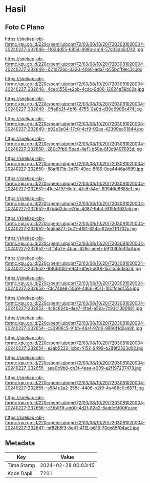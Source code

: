 # Hasil

## Foto C Plano

https://sirekap-obj-formc.kpu.go.id/220c/pemilu/pdpr/72/03/08/10/20/7203081020004-20240227-232646--11634d55-6854-498b-aa14-57c03da5d742.jpg

https://sirekap-obj-formc.kpu.go.id/220c/pemilu/pdpr/72/03/08/10/20/7203081020004-20240227-232648--021d726c-3320-40b0-ada7-b55bcff9ec3c.jpg

https://sirekap-obj-formc.kpu.go.id/220c/pemilu/pdpr/72/03/08/10/20/7203081020004-20240227-232648--4ceb1556-e2bb-4cdc-9d80-12624a58b62a.jpg

https://sirekap-obj-formc.kpu.go.id/220c/pemilu/pdpr/72/03/08/10/20/7203081020004-20240227-232649--0ffa8b2f-4bf6-4755-9a0d-d30c6906c474.jpg

https://sirekap-obj-formc.kpu.go.id/220c/pemilu/pdpr/72/03/08/10/20/7203081020004-20240227-232649--b92e3e04-17c0-4cf9-92ea-42309ec01844.jpg

https://sirekap-obj-formc.kpu.go.id/220c/pemilu/pdpr/72/03/08/10/20/7203081020004-20240227-232650--280c7fb6-5bad-4ef1-b50e-8f3c9497093d.jpg

https://sirekap-obj-formc.kpu.go.id/220c/pemilu/pdpr/72/03/08/10/20/7203081020004-20240227-232650--88af871b-3d70-40cc-8f89-0ca4446a4599.jpg

https://sirekap-obj-formc.kpu.go.id/220c/pemilu/pdpr/72/03/08/10/20/7203081020004-20240227-232651--41ce4197-6cfe-47c8-84ef-89946d6685e1.jpg

https://sirekap-obj-formc.kpu.go.id/220c/pemilu/pdpr/72/03/08/10/20/7203081020004-20240227-232651--87b4d2dc-e70d-4087-94cf-8f15fe1931e5.jpg

https://sirekap-obj-formc.kpu.go.id/220c/pemilu/pdpr/72/03/08/10/20/7203081020004-20240227-232651--fea5a877-2c21-4f61-824a-92de71ff732c.jpg

https://sirekap-obj-formc.kpu.go.id/220c/pemilu/pdpr/72/03/08/10/20/7203081020004-20240227-232652--cff14b2e-4bac-426c-aeeb-b9133b55f0a8.jpg

https://sirekap-obj-formc.kpu.go.id/220c/pemilu/pdpr/72/03/08/10/20/7203081020004-20240227-232652--1b846100-e940-4fed-a6f8-1551b55d352d.jpg

https://sirekap-obj-formc.kpu.go.id/220c/pemilu/pdpr/72/03/08/10/20/7203081020004-20240227-232653--7dc74be8-5069-4d66-9511-10c1fcad155a.jpg

https://sirekap-obj-formc.kpu.go.id/220c/pemilu/pdpr/72/03/08/10/20/7203081020004-20240227-232653--4c8c624b-dae7-4fa4-a56a-7c93c1360891.jpg

https://sirekap-obj-formc.kpu.go.id/220c/pemilu/pdpr/72/03/08/10/20/7203081020004-20240227-232654--c33906c5-91bb-46af-97d6-9860f1d2ea9b.jpg

https://sirekap-obj-formc.kpu.go.id/220c/pemilu/pdpr/72/03/08/10/20/7203081020004-20240227-232654--e2ab5222-1cbc-4152-9499-b289f2323d02.jpg

https://sirekap-obj-formc.kpu.go.id/220c/pemilu/pdpr/72/03/08/10/20/7203081020004-20240227-232655--aea0b9b8-cb3f-4eae-a009-a2f197237478.jpg

https://sirekap-obj-formc.kpu.go.id/220c/pemilu/pdpr/72/03/08/10/20/7203081020004-20240227-232655--a584c2a2-255c-4406-b2f9-4e466c0c6571.jpg

https://sirekap-obj-formc.kpu.go.id/220c/pemilu/pdpr/72/03/08/10/20/7203081020004-20240227-232656--c3fb0f1f-ab00-4d2f-82e2-6eddc5f00ffe.jpg

https://sirekap-obj-formc.kpu.go.id/220c/pemilu/pdpr/72/03/08/10/20/7203081020004-20240227-232647--bf82b5f3-8c41-4112-b616-70de85f04ac2.jpg


## Metadata

| Key        | Value               |
| ---------- | ------------------- |
| Time Stamp | 2024-02-28 00:03:45 |
| Kode Dapil | 7201                |



